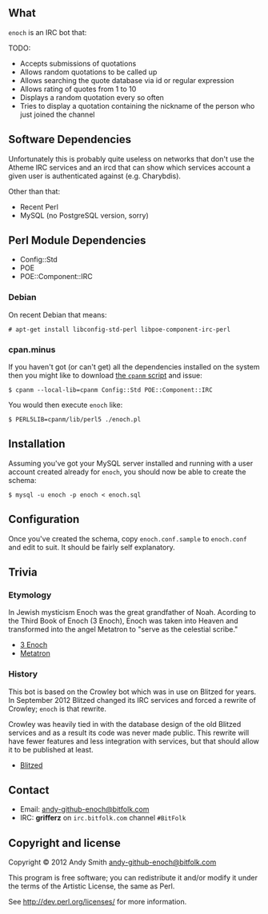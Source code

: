 ## What

`enoch` is an IRC bot that:

TODO:

* Accepts submissions of quotations
* Allows random quotations to be called up
* Allows searching the quote database via id or regular expression
* Allows rating of quotes from 1 to 10
* Displays a random quotation every so often
* Tries to display a quotation containing the nickname of the person who just joined the channel

## Software Dependencies

Unfortunately this is probably quite useless on networks that don't use the Atheme IRC services and an ircd that can show which services account a given user is authenticated against (e.g. Charybdis).

Other than that:

* Recent Perl
* MySQL (no PostgreSQL version, sorry)

## Perl Module Dependencies

* Config::Std
* POE
* POE::Component::IRC

### Debian

On recent Debian that means:

    # apt-get install libconfig-std-perl libpoe-component-irc-perl

### cpan.minus

If you haven't got (or can't get) all the dependencies installed on the system then you might like to download [the `cpanm` script](https://raw.github.com/miyagawa/cpanminus/master/cpanm) and issue:

    $ cpanm --local-lib=cpanm Config::Std POE::Component::IRC

You would then execute `enoch` like:

    $ PERL5LIB=cpanm/lib/perl5 ./enoch.pl

## Installation

Assuming you've got your MySQL server installed and running with a user account created already for `enoch`, you should now be able to create the schema:

    $ mysql -u enoch -p enoch < enoch.sql

## Configuration

Once you've created the schema, copy `enoch.conf.sample` to `enoch.conf` and edit to suit. It should be fairly self explanatory.

## Trivia

### Etymology

In Jewish mysticism Enoch was the great grandfather of Noah. Acording to the Third Book of Enoch (3 Enoch), Enoch was taken into Heaven and transformed into the angel Metatron to "serve as the celestial scribe."

* [3 Enoch](http://en.wikipedia.org/wiki/3_Enoch)
* [Metatron](http://en.wikipedia.org/wiki/Metatron)

### History

This bot is based on the Crowley bot which was in use on Blitzed for years. In September 2012 Blitzed changed its IRC services and forced a rewrite of Crowley; `enoch` is that rewrite.

Crowley was heavily tied in with the database design of the old Blitzed services and as a result its code was never made public. This rewrite will have fewer features and less integration with services, but that should allow it to be published at least.

* [Blitzed](http://blitzed.org/)

## Contact

* Email: andy-github-enoch@bitfolk.com
* IRC: **grifferz** on `irc.bitfolk.com` channel `#BitFolk`

## Copyright and license

Copyright © 2012 Andy Smith <andy-github-enoch@bitfolk.com>

This program is free software; you can redistribute it and/or modify it under the terms of the Artistic License, the same as Perl.

See http://dev.perl.org/licenses/ for more information.
